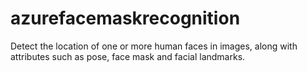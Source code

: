 # azurefacemaskrecognition
Detect the location of one or more human faces in images, along with attributes such as pose, face mask and facial landmarks.
